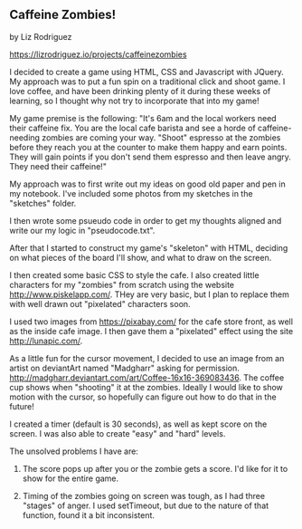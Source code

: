 ## Caffeine Zombies!

by Liz Rodriguez

https://lizrodriguez.io/projects/caffeinezombies

I decided to create a game using HTML, CSS and Javascript with JQuery. My approach was to put a fun spin on a traditional click and shoot game.  I love coffee, and have been drinking plenty of it during these weeks of learning, so I thought why not try to incorporate that into my game!

My game premise is the following:
 "It's 6am and the local workers need their caffeine fix. You are the local cafe barista and see a horde of caffeine-needing zombies are coming your way. "Shoot" espresso at the zombies before they reach you at the counter to make them happy and earn points. They will gain points if you don't send them espresso and then leave angry. They need their caffeine!"

My approach was to first write out my ideas on good old paper and pen in my notebook. I've included some photos from my sketches in the "sketches" folder.

I then wrote some psueudo code in order to get my thoughts aligned and write our my logic in "pseudocode.txt".

After that I started to construct my game's "skeleton" with HTML, deciding on what pieces of the board I'll show, and what to draw on the screen.  

I then created some basic CSS to style the cafe. I also created little characters for my "zombies" from scratch using the website http://www.piskelapp.com/. THey are very basic, but I plan to replace them with well drawn out "pixelated" characters soon.

I used two images from https://pixabay.com/ for the cafe store front, as well as the inside cafe image.  I then gave them a "pixelated" effect using the site http://lunapic.com/.  

As a little fun for the cursor movement, I decided to use an image from an artist on deviantArt named "Madgharr" asking for permission. http://madgharr.deviantart.com/art/Coffee-16x16-369083436. The coffee cup shows when "shooting" it at the zombies. Ideally I would like to show motion with the cursor, so hopefully can figure out how to do that in the future!

I created a timer (default is 30 seconds), as well as kept score on the screen. I was also able to create "easy" and "hard" levels.

The unsolved problems I have are:

1. The score pops up after you or the zombie gets a score. I'd like for it to show for the entire game.

2. Timing of the zombies going on screen was tough, as I had three "stages" of anger.  I used setTimeout, but due to the nature of that function, found it a bit inconsistent.

